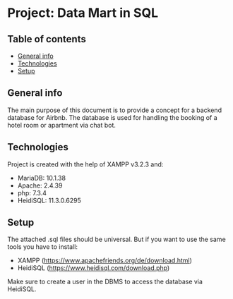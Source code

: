 
# Project: Data Mart in SQL

## Table of contents
* [General info](#general-info)
* [Technologies](#technologies)
* [Setup](#setup)

## General info
The main purpose of this document is to provide a concept for a backend database for Airbnb. The database is used for handling the booking of a hotel room or apartment via chat bot. 
	
## Technologies
Project is created with the help of XAMPP v3.2.3 and:
* MariaDB:  10.1.38
* Apache:   2.4.39
* php:      7.3.4
* HeidiSQL: 11.3.0.6295
	
## Setup
The attached .sql files should be universal. But if you want to use the same tools you have to install:

* XAMPP (https://www.apachefriends.org/de/download.html)
* HeidiSQL (https://www.heidisql.com/download.php)

Make sure to create a user in the DBMS to access the database via HeidiSQL.
